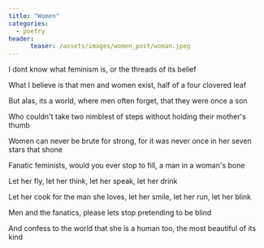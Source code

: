 ```yaml
---
title: "Women"
categories:
  - poetry
header:
      teaser: /assets/images/women_post/woman.jpeg
---
```


I dont know what feminism is, or the threads of its belief

What I believe is that men and women exist, half of a four clovered leaf

But alas, its a world, where men often forget, that they were once a son

Who couldn't take two nimblest of steps without holding their mother's thumb

Women can never be brute for strong, for it was never once in her seven stars that shone

Fanatic feminists, would you ever stop to fill, a man in a woman's bone

Let her fly, let her think, let her speak, let her drink

Let her cook for the man she loves, let her smile, let her run, let her blink

Men and the fanatics, please lets stop pretending to be blind

And confess to the world that she is a human too, the most beautiful of its kind
